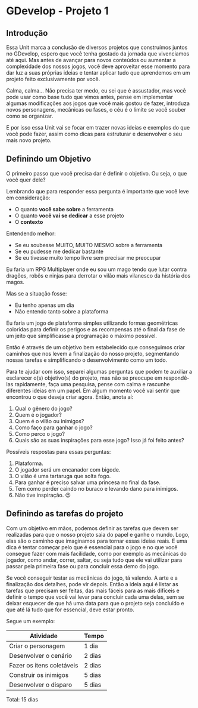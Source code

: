 # GDevelop - Projeto 1

## Introdução
Essa Unit marca a conclusão de diversos projetos que construímos juntos no GDevelop, espero que você tenha gostado da jornada que vivenciamos até aqui. Mas antes de avançar para novos conteúdos ou aumentar a complexidade dos nossos jogos, você deve aproveitar esse momento para dar luz a suas próprias ideias e tentar aplicar tudo que aprendemos em um projeto feito exclusivamente por você.

Calma, calma… Não precisa ter medo, eu sei que é assustador, mas você pode usar como base tudo que vimos antes, pense em implementar algumas modificações aos jogos que você mais gostou de fazer, introduza novos personagens, mecânicas ou fases, o céu é o limite se você souber como se organizar.

E por isso essa Unit vai se focar em trazer novas ideias e exemplos do que você pode fazer, assim como dicas para estruturar e desenvolver o seu mais novo projeto.

## Definindo um Objetivo
O primeiro passo que você precisa dar é definir o objetivo. Ou seja, o que você quer dele?

Lembrando que para responder essa pergunta é importante que você leve em consideração:
- O quanto **você sabe sobre** a ferramenta
- O quanto **você vai se dedicar** a esse projeto
- O **contexto** 

Entendendo melhor:
- Se eu soubesse MUITO, MUITO MESMO sobre a ferramenta
- Se eu pudesse me dedicar bastante 
- Se eu tivesse muito tempo livre sem precisar me preocupar

Eu faria um RPG Multiplayer onde eu sou um mago tendo que lutar contra dragões, robôs e ninjas para derrotar o vilão mais vilanesco da história dos magos.

Mas se a situação fosse:
- Eu tenho apenas um dia
- Não entendo tanto sobre a plataforma

Eu faria um jogo de plataforma simples utilizando formas geométricas coloridas para definir os perigos e as recompensas até o final da fase de um jeito que simplificasse a programação o máximo possível.

Então é através de um objetivo bem estabelecido que conseguimos criar caminhos que nos levem a finalização do nosso projeto, segmentando nossas tarefas e simplificando o desenvolvimento como um todo.

Para te ajudar com isso, separei algumas perguntas que podem te auxiliar a esclarecer o(s) objetivo(s) do projeto, mas não se preocupe em respondê-las rapidamente, faça uma pesquisa, pense com calma e rascunhe diferentes ideias em um papel. Em algum momento você vai sentir que encontrou o que deseja criar agora. Então, anota aí:

1. Qual o gênero do jogo?
2. Quem é o jogador?
3. Quem é o vilão ou inimigos?
4. Como faço para ganhar o jogo?
5. Como perco o jogo?
6. Quais são as suas inspirações para esse jogo? Isso já foi feito antes?

Possíveis respostas para essas perguntas:

1. Plataforma.
2. O jogador será um encanador com bigode.
3. O vilão é uma tartaruga que solta fogo.
4. Para ganhar é preciso salvar uma princesa no final da fase.
5. Tem como perder caindo no buraco e levando dano para inimigos.
6. Não tive inspiração. 😉

## Definindo as tarefas do projeto
Com um objetivo em mãos, podemos definir as tarefas que devem ser realizadas para que o nosso projeto saia do papel e ganhe o mundo. Logo, elas são o caminho que imaginamos para tornar essas ideias reais. E uma dica é tentar começar pelo que é essencial para o jogo e no que você consegue fazer com mais facilidade, como por exemplo as mecânicas do jogador, como andar, correr, saltar, ou seja tudo que ele vai utilizar para passar pela primeira fase ou para concluir essa demo do jogo.


Se você conseguir testar as mecânicas do jogo, tá valendo. A arte e a finalização dos detalhes, pode vir depois. Então a ideia aqui é listar as tarefas que precisam ser feitas, das mais fáceis para as mais difíceis e definir o tempo que você vai levar para concluir cada uma delas, sem se deixar esquecer de que há uma data para que o projeto seja concluído e que até lá tudo que for essencial, deve estar pronto.

Segue um exemplo:

| Atividade  | Tempo |
| ------------ | ------------ |
| Criar o personagem  | 1 dia  |
| Desenvolver o cenário  | 2 dias  |
| Fazer os itens coletáveis   | 2 dias  |
| Construir os inimigos  | 5 dias  |
|Desenvolver o disparo  |  5 dias  |

Total: 15 dias